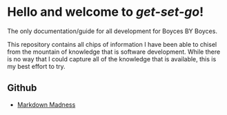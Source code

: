 # Hello and welcome to *get-set-go*!

The only documentation/guide for all development for Boyces BY Boyces. 

This repository contains all chips of information I have been able to chisel from the mountain of knowledge that is software development. While there is no way that I could capture all of the knowledge that is available, this is my best effort to try.



## Github
* [Markdown Madness](github/markdown-madness)

